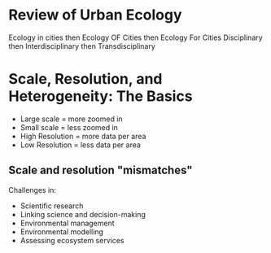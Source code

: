 # Review of Urban Ecology


Ecology in cities then Ecology OF Cities then Ecology For Cities
Disciplinary then Interdisciplinary then Transdisciplinary


# Scale, Resolution, and Heterogeneity: The Basics

- Large scale = more zoomed in
- Small scale = less zoomed in
- High Resolution = more data per area
- Low Resolution = less data per area


## Scale and resolution "mismatches"
Challenges in:
- Scientific research
- Linking science and decision-making
- Environmental management
- Environmental modelling
- Assessing ecosystem services